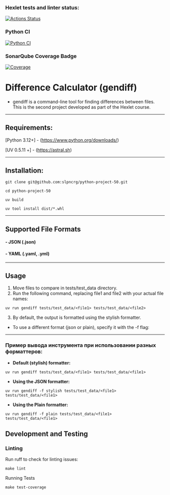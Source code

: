 ### Hexlet tests and linter status:
[![Actions Status](https://github.com/Slpncrg/python-project-50/actions/workflows/hexlet-check.yml/badge.svg)](https://github.com/Slpncrg/python-project-50/actions)

### Python CI
[![Python CI](https://github.com/Slpncrg/python-project-50/actions/workflows/my_workflow.yml/badge.svg)](https://github.com/Slpncrg/python-project-50/actions/workflows/my_workflow.yml)

### SonarQube Coverage Badge
[![Coverage](https://sonarcloud.io/api/project_badges/measure?project=Slpncrg_python-project-50&metric=coverage)](https://sonarcloud.io/summary/new_code?id=Slpncrg_python-project-50)

# Difference Calculator (gendiff)

- gendiff is a command-line tool for finding differences between files. This is the second project developed as part of
  the Hexlet course.

***

## Requirements:

[Python 3.12+] - (https://www.python.org/downloads/)

[UV 0.5.11 +] - (https://astral.sh)
***

## Installation:

``` 
git clone git@github.com:slpncrg/python-project-50.git
```

````
cd python-project-50
````

`````
uv build
``````

````````
uv tool install dist/*.whl
````````

***

## Supported File Formats

#### - JSON (.json)

#### - YAML (.yaml, .yml)

***

## Usage

1. Move files to compare in tests/test_data directory.
2. Run the following command, replacing file1 and file2 with your actual file names:

````
uv run gendiff tests/test_data/<file1> tests/test_data/<file2>
````

3. By default, the output is formatted using the stylish formatter.

- To use a different format (json or plain), specify it with the -f flag:

***

### Пример вывода инструмента при использовании разных форматтеров:

- **Default (stylish) formatter:**

````
uv run gendiff tests/test_data/<file1> tests/test_data/<file1>
````

- **Using the JSON formatter:**

``````
uv run gendiff -f stylish tests/test_data/<file1> tests/test_data/<file1>
``````

- **Using the Plain formatter:**

``````
uv run gendiff -f plain tests/test_data/<file1> tests/test_data/<file1>
``````

## Development and Testing
### Linting
Run ruff to check for linting issues:
```
make lint
```
Running Tests
```
make test-coverage
```